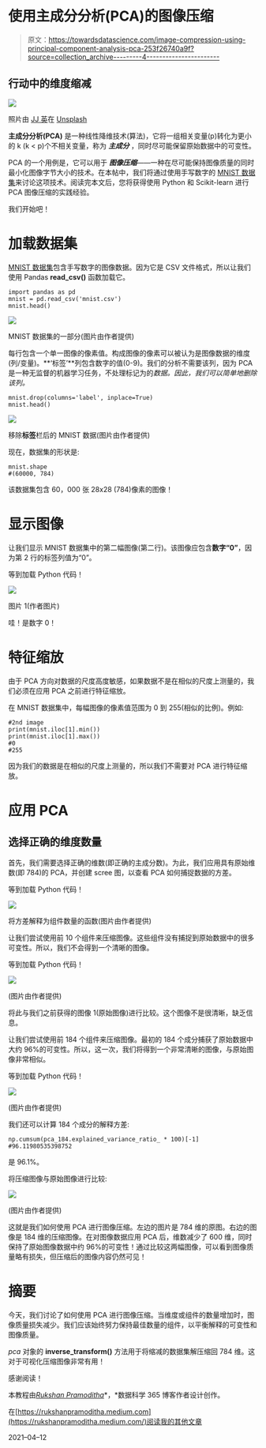 # 使用主成分分析(PCA)的图像压缩

> 原文：<https://towardsdatascience.com/image-compression-using-principal-component-analysis-pca-253f26740a9f?source=collection_archive---------4----------------------->

## 行动中的维度缩减

![](img/df3fd7809a6af4c7f880233635078f78.png)

照片由 [JJ 英](https://unsplash.com/@jjying?utm_source=unsplash&utm_medium=referral&utm_content=creditCopyText)在 [Unsplash](https://unsplash.com/?utm_source=unsplash&utm_medium=referral&utm_content=creditCopyText)

**主成分分析(PCA)** 是一种线性降维技术(算法)，它将一组相关变量(p)转化为更小的 k (k < p)个不相关变量，称为 ***主成分*** ，同时尽可能保留原始数据中的可变性。

PCA 的一个用例是，它可以用于 ***图像压缩***——一种在尽可能保持图像质量的同时最小化图像字节大小的技术。在本帖中，我们将通过使用手写数字的 [MNIST 数据集](https://drive.google.com/file/d/1hboV-OLFfazEzV9tRqz7Nf1uoHU9jYO3/view?usp=sharing)来讨论这项技术。阅读完本文后，您将获得使用 Python 和 Scikit-learn 进行 PCA 图像压缩的实践经验。

我们开始吧！

# 加载数据集

[MNIST 数据集](https://drive.google.com/file/d/1hboV-OLFfazEzV9tRqz7Nf1uoHU9jYO3/view?usp=sharing)包含手写数字的图像数据。因为它是 CSV 文件格式，所以让我们使用 Pandas **read_csv()** 函数加载它。

```
import pandas as pd
mnist = pd.read_csv('mnist.csv')
mnist.head()
```

![](img/c524cbe723aad740224680296c243674.png)

MNIST 数据集的一部分(图片由作者提供)

每行包含一个单一图像的像素值。构成图像的像素可以被认为是图像数据的维度(列/变量)。**‘标签’**列包含数字的值(0-9)。我们的分析不需要该列，因为 PCA 是一种无监督的机器学习任务，不处理标记为的*数据。因此，我们可以简单地删除该列。*

```
mnist.drop(columns='label', inplace=True)
mnist.head()
```

![](img/4245b5f14fa2c4b10ffd986075b7cb1b.png)

移除**标签**栏后的 MNIST 数据(图片由作者提供)

现在，数据集的形状是:

```
mnist.shape
#(60000, 784)
```

该数据集包含 60，000 张 28x28 (784)像素的图像！

# 显示图像

让我们显示 MNIST 数据集中的第二幅图像(第二行)。该图像应包含**数字“0”**，因为第 2 行的标签列值为“0”。

等到加载 Python 代码！

![](img/4c39de11613891903de8ad5f5efd5189.png)

图片 1(作者图片)

哇！是数字 0！

# 特征缩放

由于 PCA 方向对数据的尺度高度敏感，如果数据不是在相似的尺度上测量的，我们必须在应用 PCA 之前进行特征缩放。

在 MNIST 数据集中，每幅图像的像素值范围为 0 到 255(相似的比例)。例如:

```
#2nd image
print(mnist.iloc[1].min())
print(mnist.iloc[1].max())
#0
#255
```

因为我们的数据是在相似的尺度上测量的，所以我们不需要对 PCA 进行特征缩放。

# 应用 PCA

## **选择正确的维度数量**

首先，我们需要选择正确的维数(即正确的主成分数)。为此，我们应用具有原始维数(即 784)的 PCA，并创建 scree 图，以查看 PCA 如何捕捉数据的方差。

等到加载 Python 代码！

![](img/e8a4ca057cfdc3587dbb7b970d7f1ce9.png)

将方差解释为组件数量的函数(图片由作者提供)

让我们尝试使用前 10 个组件来压缩图像。这些组件没有捕捉到原始数据中的很多可变性。所以，我们不会得到一个清晰的图像。

等到加载 Python 代码！

![](img/6d245d8cef3ce09a019a200ea3246e18.png)

(图片由作者提供)

将此与我们之前获得的图像 1(原始图像)进行比较。这个图像不是很清晰，缺乏信息。

让我们尝试使用前 184 个组件来压缩图像。最初的 184 个成分捕获了原始数据中大约 96%的可变性。所以，这一次，我们将得到一个非常清晰的图像，与原始图像非常相似。

等到加载 Python 代码！

![](img/4900794f9fd26817eb29b035afab5137.png)

(图片由作者提供)

我们还可以计算 184 个成分的解释方差:

```
np.cumsum(pca_184.explained_variance_ratio_ * 100)[-1]
#96.11980535398752
```

是 96.1%。

将压缩图像与原始图像进行比较:

![](img/5b5f5c24031fe738340994fa1819c58a.png)

(图片由作者提供)

这就是我们如何使用 PCA 进行图像压缩。左边的图片是 784 维的原图。右边的图像是 184 维的压缩图像。在对图像数据应用 PCA 后，维数减少了 600 维，同时保持了原始图像数据中约 96%的可变性！通过比较这两幅图像，可以看到图像质量略有损失，但压缩后的图像内容仍然可见！

# 摘要

今天，我们讨论了如何使用 PCA 进行图像压缩。当维度或组件的数量增加时，图像质量损失减少。我们应该始终努力保持最佳数量的组件，以平衡解释的可变性和图像质量。

*pca* 对象的 **inverse_transform()** 方法用于将缩减的数据集解压缩回 784 维。这对于可视化压缩图像非常有用！

感谢阅读！

本教程由[*Rukshan Pramoditha*](https://www.linkedin.com/in/rukshan-manorathna-700a3916b/)*，*数据科学 365 博客作者设计创作。

在[https://rukshanpramoditha.medium.com](https://rukshanpramoditha.medium.com/)阅读我的其他文章

2021–04–12